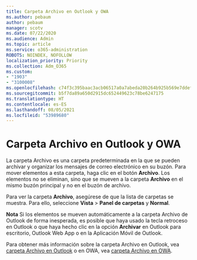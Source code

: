 ```yaml
---
title: Carpeta Archivo en Outlook y OWA
ms.author: pebaum
author: pebaum
manager: scotv
ms.date: 07/22/2020
ms.audience: Admin
ms.topic: article
ms.service: o365-administration
ROBOTS: NOINDEX, NOFOLLOW
localization_priority: Priority
ms.collection: Adm_O365
ms.custom:
- "1903"
- "3100008"
ms.openlocfilehash: c74f3c395baac3acb06517a0a7abeda20b264b925b569e7ddef16efbbafa8e25
ms.sourcegitcommit: b5f7da89a650d2915dc652449623c78be6247175
ms.translationtype: HT
ms.contentlocale: es-ES
ms.lasthandoff: 08/05/2021
ms.locfileid: "53989680"
---
```

# <a name="archive-folder-in-outlook-and-owa"></a>Carpeta Archivo en Outlook y OWA

La carpeta Archivo es una carpeta predeterminada en la que se pueden archivar y organizar los mensajes de correo electrónico en su buzón. Para mover elementos a esta carpeta, haga clic en el botón **Archivo**. Los elementos no se eliminan, sino que se mueven a la carpeta **Archivo** en el mismo buzón principal y no en el buzón de archivo.

Para ver la carpeta **Archivo**, asegúrese de que la lista de carpetas se muestra. Para ello, seleccione **Vista** > **Panel de carpetas** y **Normal**.

**Nota** Si los elementos se mueven automáticamente a la carpeta Archivo de Outlook de forma inesperada, es posible que haya usado la tecla retroceso en Outlook o que haya hecho clic en la opción **Archivar** en Outlook para escritorio, Outlook Web App o en la Aplicación Móvil de Outlook.

Para obtener más información sobre la carpeta Archivo en Outlook, vea [carpeta Archivo en Outlook](https://support.office.com/article/archive-in-outlook-for-windows-25f75777-3cdc-4c77-9783-5929c7b47028) o en OWA, vea [carpeta Archivo en OWA](https://support.office.com/article/organize-your-inbox-with-archive-sweep-and-other-tools-in-outlook-on-the-web-49b26f63-6399-4b4a-a580-14b9b1efe96d?ui=en-US&rs=en-US&ad=US).